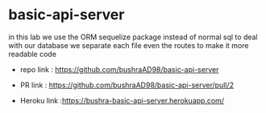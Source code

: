 # basic-api-server
in this lab we use the ORM sequelize package instead of normal sql to deal with our database 
we separate each file even the routes to make it more readable code






- repo link : https://github.com/bushraAD98/basic-api-server

- PR link :   https://github.com/bushraAD98/basic-api-server/pull/2

- Heroku link :https://bushra-basic-api-server.herokuapp.com/
